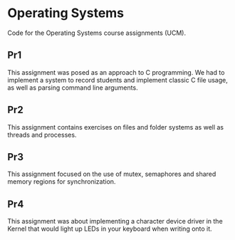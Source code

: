 # Operating Systems
 Code for the Operating Systems course assignments (UCM).

 ## Pr1
 This assignment was posed as an approach to C programming. We had to implement a system to record students and implement classic C file usage, as well as parsing command line arguments.
 ## Pr2
 This assignment contains exercises on files and folder systems as well as threads and processes.
 ## Pr3
 This assignment focused on the use of mutex, semaphores and shared memory regions for synchronization.
 ## Pr4
 This assignment was about implementing a character device driver in the Kernel that would light up LEDs in your keyboard when writing onto it.
